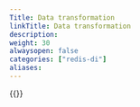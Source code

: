 ```yaml
---
Title: Data transformation
linkTitle: Data transformation
description:
weight: 30
alwaysopen: false
categories: ["redis-di"]
aliases: 
---
```


{{<allchildren style="h2" description="true">}}